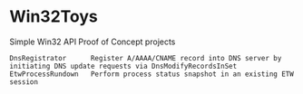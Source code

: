 # Win32Toys

Simple Win32 API Proof of Concept projects

``` PlainText
DnsRegistrator      Register A/AAAA/CNAME record into DNS server by initiating DNS update requests via DnsModifyRecordsInSet
EtwProcessRundown   Perform process status snapshot in an existing ETW session
```